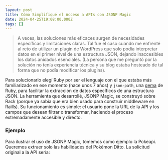 ```yaml
---
layout: post
title: Cómo Simplifiqué el Acceso a APIs con JSONP Magic
date: 2024-04-25T19:08:00.000Z
tags: []
---
```

<!-- 
Conversación con chispita: https://chat.openai.com/g/g-nFR4aYrrY-chispita/c/23fe6507-4a72-4257-b56c-a895669a6363
 -->

> A veces, las soluciones más eficaces surgen de necesidades específicas y limitaciones claras. Tal fue el caso cuando me enfrenté al reto de utilizar un plugin de WordPress que solo podía interpretar datos en el primer nivel de una estructura JSON, dejando inaccesibles los datos anidados esenciales. (La persona que me preguntó por la solución no tenía experiencia técnica y su blog estaba hosteado de tal forma que no podía modificar los plugins).

Para solucionarlo elegí Ruby por ser el lenguaje con el que estaba más familiarizado en ese momento (hace unos 7 años) y `json-path`, una [gema](https://rubygems.org/gems/jsonpath/versions/0.5.8?locale=en) de Ruby, para facilitar la extracción de datos específicos de una estructura JSON. La herramienta que desarrollé, JSONP Magic, se construyó sobre Rack (porque ya sabía que era bien usado para construír middleware en Raills). Su funcionamiento es simple: el usuario pone la URL de la API y los campos que desean filtrar o transformar, haciendo el proceso extremadamente accesible y directo.

### Ejemplo

Para ilustrar el uso de JSONP Magic, tomemos como ejemplo la Pokeapi. Queremos extraer solo las habilidades del Pokémon Ditto. La solicitud original a la API sería:
